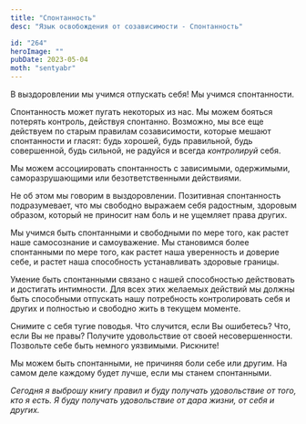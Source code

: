 ```yaml
---
title: "Спонтанность"
desc: "Язык освобождения от созависимости - Спонтанность"

id: "264"
heroImage: ""
pubDate: 2023-05-04
moth: "sentyabr"
---
```


В выздоровлении мы учимся отпускать себя! Мы учимся спонтанности.

Спонтанность может пугать некоторых из нас. Мы можем бояться потерять
контроль, действуя спонтанно. Возможно, мы все еще действуем по старым
правилам созависимости, которые мешают спонтанности и гласят: будь хорошей,
будь правильной, будь совершенной, будь сильной, не радуйся и всегда
_контролируй_ себя.

Мы можем ассоциировать спонтанность с зависимыми, одержимыми, саморазрушающими
или безответственными действиями.

Не об этом мы говорим в выздоровлении. Позитивная спонтанность подразумевает,
что мы свободно выражаем себя радостным, здоровым образом, который не приносит
нам боль и не ущемляет права других.

Мы учимся быть спонтанными и свободными по мере того, как растет наше
самосознание и самоуважение. Мы становимся более спонтанными по мере того, как
растет наша уверенность и доверие себе, и растет наша способность
устанавливать здоровые границы.

Умение быть спонтанными связано с нашей способностью действовать и достигать
интимности. Для всех этих желаемых действий мы должны быть способными
отпускать нашу потребность контролировать себя и других и полностью и свободно
жить в текущем моменте.

Снимите с себя тугие поводья. Что случится, если Вы ошибетесь? Что, если Вы не
правы? Получите удовольствие от своей несовершенности. Позвольте себе быть
немного уязвимыми. Рискните!

Мы можем быть спонтанными, не причиняя боли себе или другим. На самом деле
каждому будет лучше, если мы станем спонтанными.

_Сегодня_ _я_ _выброшу_ _книгу_ _правил_ _и_ _буду_ _получать_ _удовольствие_
_от_ _того,_ _кто_ _я_ _есть._ _Я_ _буду_ _получать_ _удовольствие_ _от_
_дара_ _жизни,_ _от_ _себя_ _и_ _других._
